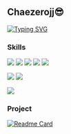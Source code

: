 ## Chaezerojj😎


[![Typing SVG](https://readme-typing-svg.demolab.com?font=Fira+Code&weight=700&pause=1000&color=47007E&random=false&width=430&height=35&lines=Welcome!%F0%9F%98%8E)](https://git.io/typing-svg)

### Skills

<img src="https://img.shields.io/badge/html-E34F26.svg?style=for-the-badge&logo=html5&logoColor=white" /> <img src="https://img.shields.io/badge/css-1572B6.svg?style=for-the-badge&logo=css3&logoColor=white" /> <img src="https://img.shields.io/badge/javascript-F7DF1E.svg?style=for-the-badge&logo=javascript&logoColor=white" /> <img src="https://img.shields.io/badge/react-20232a.svg?style=for-the-badge&logo=react&logoColor=61DAFB" />  <img src="https://img.shields.io/badge/typescript-3178C6.svg?style=for-the-badge&logo=typescript&logoColor=white" />

<img src="https://img.shields.io/badge/java-007396.svg?style=for-the-badge&logo=java&logoColor=white" /> <img src="https://img.shields.io/badge/springboot-6DB33F.svg?style=for-the-badge&logo=springboot&logoColor=white" />

<img src="https://img.shields.io/badge/mysql-4479A1.svg?style=for-the-badge&logo=springboot&logoColor=white" />


### Project
[![Readme Card](https://github-readme-stats.vercel.app/api/pin/?username=ijyan&repo=project-growgreen)](https://github.com/ijyan/project-growgreen)

<!--
### Statics
![Top Langs](https://github-readme-stats.vercel.app/api/top-langs/?username=chaezerojj&layout=compact)

-->
